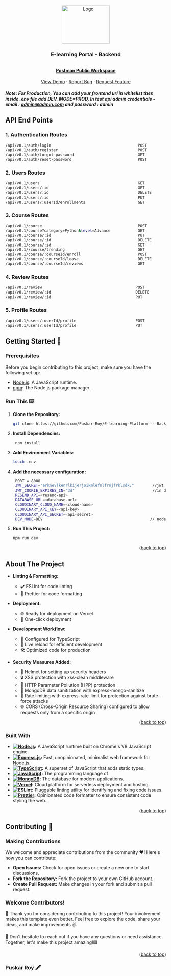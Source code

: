 <a name="readme-top"></a>

<br />
<div align="center">
  <a href="https://github.com/Puskar-Roy/Attendance-System---Backend">
    <img src="https://t4.ftcdn.net/jpg/01/28/93/91/360_F_128939133_0WXTVdZ1bv1NXusQsdYYJLIwTVoXHqQ7.jpg" alt="Logo" width="150" height="120">
  </a>


  <h3 align="center">E-learning Portal - Backend</h3>

  <p align="center">
    <br />
    <a href="https://www.postman.com/warped-resonance-359125/workspace/e-learning-platform"><strong>Postman Public Workspace</strong></a>
    <br />
    <br />
    <a href="https://elearningplatformm.vercel.app">View Demo</a>
    ·
    <a href="https://github.com/Puskar-Roy/E-learning-Platform----Backend/issues">Report Bug</a>
    ·
    <a href="https://github.com/Puskar-Roy/E-learning-Platform----Backend/issues">Request Feature</a>
  </p>
</div>



##### Note: *For Production, You can add  your frontend url in whitelist then inside .env file add DEV_MODE=PROD, In test api admin credentials - email : admin@admin.com and password : admin*

## API End Points

### 1. Authentication Routes
```bash
/api/v0.1/auth/login                                      POST               //for login
/api/v0.1/auth/register                                   POST               //for register
/api/v0.1/auth/forgot-password                            GET                //for forgot password
/api/v0.1/auth/reset-password                             POST               //for reset password 
```

### 2. Users Routes

```bash
/api/v0.1/users                                           GET                //for all users
/api/v0.1/users/:id                                       GET                //for a single user
/api/v0.1/users/:id                                       DELETE             //for delete a user
/api/v0.1/users/:id                                       PUT                //for update a user
/api/v0.1/users/:userId/enrollments                       GET                //for get all enrolled courses of a user
```

### 3. Course Routes

```bash
/api/v0.1/course                                          POST               //for create a course admin only
/api/v0.1/course?category=Python&level=Advance            GET                //for get all courses and you can add queries but its optional
/api/v0.1/course/:id                                      PUT                //for update a course admin only
/api/v0.1/course/:id                                      DELETE             //for delete a course admin only
/api/v0.1/course/:id                                      GET                //for get a single course
/api/v0.1//course/trending                                GET                //for popular courses based on user enrollment
/api/v0.1/course/:courseId/enroll                         POST               //for enroll in a course
/api/v0.1/course/:courseId/leave                          DELETE             //for leave from a course
/api/v0.1/course/:courseId/reviews                        GET                //for getting all reviews of a course
```

### 4. Review Routes

```bash
/api/v0.1/review                                         POST               //for create a review
/api/v0.1/review/:id                                     DELETE             //for delete a review
/api/v0.1/review/:id                                     PUT                //for update a review
```


### 5. Profile Routes

```bash
/api/v0.1/users/:userId/profile                          POST               //for set profile and profile pic of a user
/api/v0.1/users/:userId/profile                          PUT                //for update profile and profile pic of a user
```



## Getting Started 🚀

### Prerequisites
Before you begin contributing to this project, make sure you have the following set up:

- [Node.js](https://nodejs.org/): A JavaScript runtime.
- [npm](https://www.npmjs.com/): The Node.js package manager.

### Run This ⌨️

1. **Clone the Repository:**
   ```bash
   git clone https://github.com/Puskar-Roy/E-learning-Platform----Backend
   ```
2. **Install Dependencies:**
   ```bash
    npm install
   ```
3. **Add Environment Variables:**
   ```bash
   touch .env
   ```
4. **Add the necessary configuration:**
   ```bash
    PORT = 8000
    JWT_SECRET="erknevlkenrlkijerjoikmlefnlfrnjfrklsdk;"        //jwt secret
    JWT_COOKIE_EXPIRES_IN="3d"                                  //in days     
    RESEND_API=<resend-api>
    DATABASE_URL=<database-url>
    CLOUDINARY_CLOUD_NAME=<cloud-name>
    CLOUDINARY_API_KEY=<api-key>
    CLOUDINARY_API_SECRET=<api-secret>
    DEV_MODE=DEV                                               // node env = DEV or PROD
   ```
5. **Run This Project:**
   ```bash
   npm run dev
   ```

   <p align="right">(<a href="#readme-top">back to top</a>)</p>





## About The Project


- **Linting & Formatting:**
  - ✔️ ESLint for code linting
  - 🎨 Prettier for code formatting

- **Deployment:**
  - 🌐 Ready for deployment on Vercel
  - 🚀 One-click deployment

- **Development Workflow:**
  - 🔧 Configured for TypeScript
  - 🔄 Live reload for efficient development
  - 🛠 Optimized code for production

- **Security Measures Added:**
  - 🔐 Helmet for setting up security headers
  - 🔒 XSS protection with xss-clean middleware
  - 🚧 HTTP Parameter Pollution (HPP) protection
  - 🧼 MongoDB data sanitization with express-mongo-sanitize
  - 🚦 Rate limiting with express-rate-limit for protection against brute-force attacks
  - 🌐 CORS (Cross-Origin Resource Sharing) configured to allow requests only from a specific origin  


<p align="right">(<a href="#readme-top">back to top</a>)</p>

### Built With



- **[![Node.js](https://img.shields.io/badge/Node.js-43853D?style=for-the-badge&logo=node.js&logoColor=white)](https://nodejs.org/):** A JavaScript runtime built on Chrome's V8 JavaScript engine.
- **[![Express.js](https://img.shields.io/badge/Express.js-404D59?style=for-the-badge)](https://expressjs.com/):** Fast, unopinionated, minimalist web framework for Node.js.
- **[![TypeScript](https://shields.io/badge/TypeScript-3178C6?logo=TypeScript&logoColor=FFF&style=flat-square)](https://www.typescriptlang.org/):** A superset of JavaScript that adds static types.
- **[![JavaScript](https://img.shields.io/badge/JavaScript-323330?style=for-the-badge&logo=javascript&logoColor=F7DF1E)](https://developer.mozilla.org/en-US/docs/Web/JavaScript):** The programming language of 
- **[![MongoDB](https://img.shields.io/badge/MongoDB-4EA94B?style=for-the-badge&logo=mongodb&logoColor=white)](https://www.mongodb.com/):** The database for modern applications.
- **[![Vercel](https://img.shields.io/badge/Vercel-000000?style=for-the-badge&logo=vercel&logoColor=white)](https://vercel.com/):** Cloud platform for serverless deployment and hosting.
- **[![ESLint](https://img.shields.io/badge/ESLint-4B32C3?style=for-the-badge&logo=eslint&logoColor=white)](https://eslint.org/):** Pluggable linting utility for identifying and fixing code issues.
- **[![Prettier](https://img.shields.io/badge/Prettier-F7B93E?style=for-the-badge&logo=prettier&logoColor=white)](https://prettier.io/):** Opinionated code formatter to ensure consistent code styling the web.



<p align="right">(<a href="#readme-top">back to top</a>)</p>



## Contributing 🌟   
### Making Contributions

We welcome and appreciate contributions from the community ❤️! Here's how you can contribute:

- **Open Issues:** Check for open issues or create a new one to start discussions.
- **Fork the Repository:** Fork the project to your own GitHub account.
- **Create Pull Request:** Make changes in your fork and submit a pull request.

### Welcome Contributors!

🚀 Thank you for considering contributing to this project! Your involvement makes this template even better. Feel free to explore the code, share your ideas, and make improvements ✌️.

🌟 Don't hesitate to reach out if you have any questions or need assistance. Together, let's make this project amazing!🟩

<p align="right">(<a href="#readme-top">back to top</a>)</p>

### Puskar Roy 🖋️





